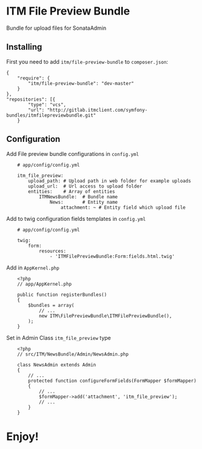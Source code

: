 ITM File Preview Bundle
========================

Bundle for upload files for SonataAdmin

Installing
----------------------------------

First you need to add `itm/file-preview-bundle` to `composer.json`:

    {
		"require": {
        	"itm/file-preview-bundle": "dev-master"
		}
	},
	"repositories": [{
            "type": "vcs",
            "url": "http://gitlab.itmclient.com/symfony-bundles/itmfilepreviewbundle.git"
        }
	

Configuration
-------------------------------------

Add File preview bundle configurations in `config.yml`

```
    # app/config/config.yml

    itm_file_preview:
        upload_path: # Upload path in web folder for example uploads
        upload_url:  # Url access to upload folder
        entities:    # Array of entities
            ITMNewsBundle:  # Bundle name
                News:       # Entity name
                    attachment: ~ # Entity field which upload file
```

Add to twig configuration fields templates in `config.yml`

```
    # app/config/config.yml

    twig:
        form:
            resources:
                - 'ITMFilePreviewBundle:Form:fields.html.twig'
```

Add in `AppKernel.php`

```
    <?php
    // app/AppKernel.php

    public function registerBundles()
    {
        $bundles = array(
            // ...
            new ITM\FilePreviewBundle\ITMFilePreviewBundle(),
        );
    }
```

Set in Admin Class `itm_file_preview` type

```
    <?php
    // src/ITM/NewsBundle/Admin/NewsAdmin.php

    class NewsAdmin extends Admin
    {
        // ...
        protected function configureFormFields(FormMapper $formMapper)
        {
            // ...
            $formMapper->add('attachment', 'itm_file_preview');
            // ...
        }
    }
```

Enjoy!
======
